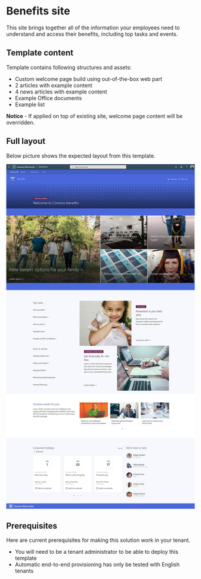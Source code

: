 # Benefits site

This site brings together all of the information your employees need to understand and access their benefits, including top tasks and events.

## Template content

Template contains following structures and assets:

- Custom welcome page build using out-of-the-box web part
- 2 articles with example content
- 4 news articles with example content
- Example Office documents
- Example list

**Notice** - If applied on top of existing site, welcome page content will be overridden.

## Full layout

Below picture shows the expected layout from this template.

![Full layout](./full-layout-benefits.jpg)

## Prerequisites

Here are current prerequisites for making this solution work in your tenant.

- You will need to be a tenant administrator to be able to deploy this template
- Automatic end-to-end provisioning has only be tested with English tenants
